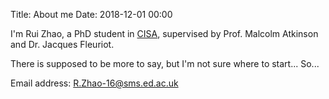 Title: About me
Date: 2018-12-01 00:00

I'm Rui Zhao, a PhD student in [CISA](http://web.inf.ed.ac.uk/cisa), supervised by Prof. Malcolm Atkinson and Dr. Jacques Fleuriot.

There is supposed to be more to say, but I'm not sure where to start... So...

Email address: R.Zhao-16@sms.ed.ac.uk
